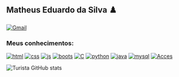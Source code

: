 ## Matheus Eduardo da Silva ♟️
[![Gmail](https://img.shields.io/badge/Gmail-333333?style=for-the-badge&logo=gmail&logoColor=red)](mailto:matheuseduardosilva13@gmail.com)

### Meus conhecimentos:

[![html](https://img.shields.io/badge/HTML5-E34F26?style=for-the-badge&logo=html5&logoColor=white)](#)
[![css](https://img.shields.io/badge/CSS3-1572B6?style=for-the-badge&logo=css3&logoColor=white)](#)
[![js](https://img.shields.io/badge/JavaScript-F7DF1E?style=for-the-badge&logo=javascript&logoColor=black)](#)
[![boots](https://img.shields.io/badge/Bootstrap-563D7C?style=for-the-badge&logo=bootstrap&logoColor=white)](#)
[![C](https://img.shields.io/badge/C-00599C?style=for-the-badge&logo=c&logoColor=white)](#)
[![python](https://img.shields.io/badge/Python-3776AB?style=for-the-badge&logo=python&logoColor=white)](#)
[![java](https://img.shields.io/badge/Java-ED8B00?style=for-the-badge&logo=openjdk&logoColor=white)](#)
[![mysql](https://img.shields.io/badge/MySQL-00000F?style=for-the-badge&logo=mysql&logoColor=white)](#)
[![Acces](https://img.shields.io/badge/Microsoft_Access-A4373A?style=for-the-badge&logo=microsoft-access&logoColor=white)](#)

![Turista GitHub stats](https://github-readme-stats.vercel.app/api?username=turista1234z4&show_icons=true&theme=highcontrast)


